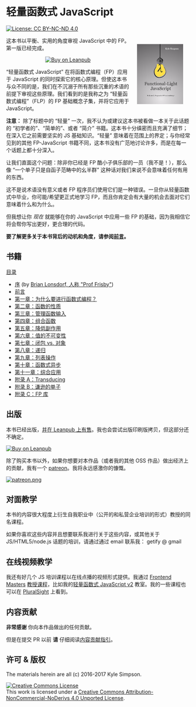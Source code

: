 # 轻量函数式 JavaScript

[![License: CC BY-NC-ND 4.0](https://img.shields.io/badge/License-CC%20BY--NC--ND%204.0-blue.svg)](http://creativecommons.org/licenses/by-nc-nd/4.0/)

<a href="https://leanpub.com/fljs"><img src="manuscript/images/marketing/front-cover-small.png" width="25%" align="right" hspace="20" vspace="20" title="Functional-Light JavaScript" alt="Book Cover"></a>

这本书以平衡、实用的角度审视 JavaScript 中的 FP。第一版已经完成。

<p align="center">
    <a href="https://leanpub.com/fljs"><img src="https://img.shields.io/badge/Buy-Leanpub-yellow.svg" title="Buy on Leanpub" alt="Buy on Leanpub"></a>
</p>

“轻量函数式 JavaScript” 在将函数式编程（FP）应用于 JavaScript 的同时探索它的核心原理。但使这本书与众不同的是，我们在不沉溺于所有那些沉重的术语的前提下审视这些原理。我们看到的是我称之为 “轻量函数式编程”（FLP）的 FP 基础概念子集，并将它应用于 JavaScript。

**注意：** 除了标题中的 “轻量” 一次，我不认为或建议这本书被看做一本关于此话题的 “初学者的”、“简单的”、或者 “简介” 书籍。这本书十分缜密而且充满了细节；在深入它之前需要坚实的 JS 基础知识。“轻量” 意味着在范围上的界定；与你经常见到的其他 FP-JavaScript 书籍不同，这本书没有广范地讨论许多，而是在每一个话题上都十分深入。

让我们直面这个问题：除非你已经是 FP 酷小子俱乐部的一员（我不是！），那么像 “一个单子只是自函子范畴中的幺半群” 这种话对我们来说不会意味着任何有用的东西。

这不是说术语没有意义或者 FP 程序员们使用它们是一种错误。一旦你从轻量函数式中毕业，你可能/希望更正式地学习 FP，而且你肯定会有大量的机会去面对它们意味着什么和为什么。

但我想让你 *现在* 就能够在你的 JavaScript 中应用一些 FP 的基础，因为我相信它将会帮你写出更好，更合理的代码。

**要了解更多关于本书背后的动机和角度，请参阅[前言](manuscript/preface.md)。**

## 书籍

[目录](manuscript/README.md/#table-of-contents)

* [序](manuscript/foreword.md/#foreword) (by [Brian Lonsdorf, 人称 "Prof Frisby"](https://twitter.com/DrBoolean))
* [前言](manuscript/preface.md/#preface)
* [第一章：为什么要进行函数式编程？](manuscript/ch1.md/#chapter-1-why-functional-programming)
* [第二章：函数的性质](manuscript/ch2.md/#chapter-2-the-nature-of-functions)
* [第三章：管理函数输入](manuscript/ch3.md/#chapter-3-managing-function-inputs)
* [第四章：组合函数](manuscript/ch4.md/#chapter-4-composing-functions)
* [第五章：降低副作用](manuscript/ch5.md/#chapter-5-reducing-side-effects)
* [第六章：值的不可变性](manuscript/ch6.md/#chapter-6-value-immutability)
* [第七章：闭包 vs. 对象](manuscript/ch7.md/#chapter-7-closure-vs-object)
* [第八章：递归](manuscript/ch8.md/#chapter-8-recursion)
* [第九章：列表操作](manuscript/ch9.md/#chapter-9-list-operations)
* [第十章：函数式异步](manuscript/ch10.md/#chapter-10-functional-async)
* [第十一章：综合应用](manuscript/ch11.md/#chapter-11-putting-it-all-together)
* [附录 A：Transducing](manuscript/apA.md/#appendix-a-transducing)
* [附录 B：谦逊的单子](manuscript/apB.md/#appendix-b-the-humble-monad)
* [附录 C：FP 库](manuscript/apC.md/#appendix-c-fp-libraries)

## 出版

本书已经出版，[并在 Leanpub 上有售](https://leanpub.com/fljs/)。我也会尝试出版印刷版拷贝，但这部分还不确定。

[![Buy on Leanpub](https://img.shields.io/badge/Buy-Leanpub-yellow.svg)](https://leanpub.com/fljs)

除了购买本书以外，如果你想要对本作品（或者我的其他 OSS 作品）做出经济上的贡献，我有一个 [patreon](https://www.patreon.com/getify)。我将永远感激你的慷慨。

<a href="https://www.patreon.com/getify">[![patreon.png](https://s11.postimg.org/axpzguh77/patreon.png)](https://www.patreon.com/getify)</a>

## 对面教学

本书的内容很大程度上衍生自我职业中（公开的和私营企业培训的形式）教授的同名课程。

如果你喜欢这些内容并且想要联系我进行关于这些内容，或其他关于 JS/HTML5/node.js 话题的培训，请通过通过 email 联系我： getify @ gmail

## 在线视频教学

我还有好几个 JS 培训课程以在线点播的视频形式提供。我通过 [Frontend Masters](https://FrontendMasters.com) [教授课程](https://FrontendMasters.com/teachers/kyle-simpson)，比如我的[轻量函数式 JavaScript v2](https://frontendmasters.com/courses/functional-javascript-v2/) 教室。我的一些课程也可以在 [PluralSight](https://www.pluralsight.com/search?q=kyle%20simpson&categories=all) 上看到。

## 内容贡献

**非常感谢** 你向本作品做出的任何贡献。

但是在提交 PR 以前 **请** 仔细阅读[内容贡献指引](CONTRIBUTING.md)。

## 许可 & 版权

The materials herein are all (c) 2016-2017 Kyle Simpson.

<a rel="license" href="http://creativecommons.org/licenses/by-nc-nd/4.0/"><img alt="Creative Commons License" style="border-width:0" src="https://i.creativecommons.org/l/by-nc-nd/4.0/88x31.png" /></a><br />This work is licensed under a <a rel="license" href="http://creativecommons.org/licenses/by-nc-nd/4.0/">Creative Commons Attribution-NonCommercial-NoDerivs 4.0 Unported License</a>.
